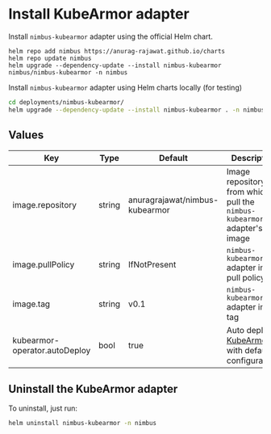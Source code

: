 # Install KubeArmor adapter

Install `nimbus-kubearmor` adapter using the official Helm chart.

```shell
helm repo add nimbus https://anurag-rajawat.github.io/charts
helm repo update nimbus
helm upgrade --dependency-update --install nimbus-kubearmor nimbus/nimbus-kubearmor -n nimbus
```

Install `nimbus-kubearmor` adapter using Helm charts locally (for testing)

```bash
cd deployments/nimbus-kubearmor/
helm upgrade --dependency-update --install nimbus-kubearmor . -n nimbus
```

## Values

| Key                           | Type   | Default                        | Description                                                                |
|-------------------------------|--------|--------------------------------|----------------------------------------------------------------------------|
| image.repository              | string | anuragrajawat/nimbus-kubearmor | Image repository from which to pull the `nimbus-kubearmor` adapter's image |
| image.pullPolicy              | string | IfNotPresent                   | `nimbus-kubearmor` adapter image pull policy                               |
| image.tag                     | string | v0.1                           | `nimbus-kubearmor` adapter image tag                                       |
| kubearmor-operator.autoDeploy | bool   | true                           | Auto deploy [KubeArmor](https://kubearmor.io/) with default configurations |

## Uninstall the KubeArmor adapter

To uninstall, just run:

```bash
helm uninstall nimbus-kubearmor -n nimbus
```
